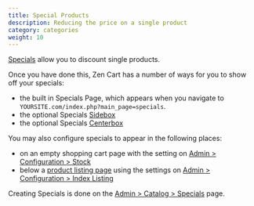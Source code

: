 ```yaml
---
title: Special Products
description: Reducing the price on a single product
category: categories
weight: 10
---
```


[Specials](/user/admin_pages/catalog/specials/) allow you to discount single products. 

Once you have done this, Zen Cart has a number of ways for you to show off your specials: 

- the built in Specials Page, which appears when you navigate to `YOURSITE.com/index.php?main_page=specials`.
- the optional Specials [Sidebox](/user/template/sideboxes/) 
- the optional Specials [Centerbox](/user/template/centerboxes/)

You may also configure specials to appear in the following places: 

- on an empty shopping cart page with the setting on [Admin > Configuration > Stock](/user/admin_pages/configuration/configuration_stock/)
- below a [product listing page](/user/storefront_pages/listing_pages/) using the settings on [Admin > Configuration > Index Listing](/user/admin_pages/configuration/configuration_indexlisting/)

Creating Specials is done on the [Admin > Catalog > Specials](/user/admin_pages/catalog/specials/) page. 
